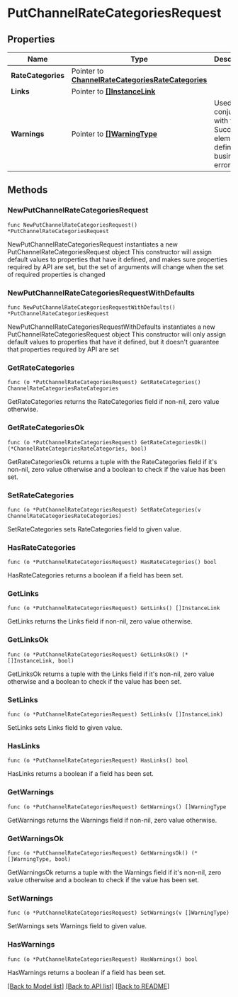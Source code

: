 # PutChannelRateCategoriesRequest

## Properties

Name | Type | Description | Notes
------------ | ------------- | ------------- | -------------
**RateCategories** | Pointer to [**ChannelRateCategoriesRateCategories**](ChannelRateCategoriesRateCategories.md) |  | [optional] 
**Links** | Pointer to [**[]InstanceLink**](InstanceLink.md) |  | [optional] 
**Warnings** | Pointer to [**[]WarningType**](WarningType.md) | Used in conjunction with the Success element to define a business error. | [optional] 

## Methods

### NewPutChannelRateCategoriesRequest

`func NewPutChannelRateCategoriesRequest() *PutChannelRateCategoriesRequest`

NewPutChannelRateCategoriesRequest instantiates a new PutChannelRateCategoriesRequest object
This constructor will assign default values to properties that have it defined,
and makes sure properties required by API are set, but the set of arguments
will change when the set of required properties is changed

### NewPutChannelRateCategoriesRequestWithDefaults

`func NewPutChannelRateCategoriesRequestWithDefaults() *PutChannelRateCategoriesRequest`

NewPutChannelRateCategoriesRequestWithDefaults instantiates a new PutChannelRateCategoriesRequest object
This constructor will only assign default values to properties that have it defined,
but it doesn't guarantee that properties required by API are set

### GetRateCategories

`func (o *PutChannelRateCategoriesRequest) GetRateCategories() ChannelRateCategoriesRateCategories`

GetRateCategories returns the RateCategories field if non-nil, zero value otherwise.

### GetRateCategoriesOk

`func (o *PutChannelRateCategoriesRequest) GetRateCategoriesOk() (*ChannelRateCategoriesRateCategories, bool)`

GetRateCategoriesOk returns a tuple with the RateCategories field if it's non-nil, zero value otherwise
and a boolean to check if the value has been set.

### SetRateCategories

`func (o *PutChannelRateCategoriesRequest) SetRateCategories(v ChannelRateCategoriesRateCategories)`

SetRateCategories sets RateCategories field to given value.

### HasRateCategories

`func (o *PutChannelRateCategoriesRequest) HasRateCategories() bool`

HasRateCategories returns a boolean if a field has been set.

### GetLinks

`func (o *PutChannelRateCategoriesRequest) GetLinks() []InstanceLink`

GetLinks returns the Links field if non-nil, zero value otherwise.

### GetLinksOk

`func (o *PutChannelRateCategoriesRequest) GetLinksOk() (*[]InstanceLink, bool)`

GetLinksOk returns a tuple with the Links field if it's non-nil, zero value otherwise
and a boolean to check if the value has been set.

### SetLinks

`func (o *PutChannelRateCategoriesRequest) SetLinks(v []InstanceLink)`

SetLinks sets Links field to given value.

### HasLinks

`func (o *PutChannelRateCategoriesRequest) HasLinks() bool`

HasLinks returns a boolean if a field has been set.

### GetWarnings

`func (o *PutChannelRateCategoriesRequest) GetWarnings() []WarningType`

GetWarnings returns the Warnings field if non-nil, zero value otherwise.

### GetWarningsOk

`func (o *PutChannelRateCategoriesRequest) GetWarningsOk() (*[]WarningType, bool)`

GetWarningsOk returns a tuple with the Warnings field if it's non-nil, zero value otherwise
and a boolean to check if the value has been set.

### SetWarnings

`func (o *PutChannelRateCategoriesRequest) SetWarnings(v []WarningType)`

SetWarnings sets Warnings field to given value.

### HasWarnings

`func (o *PutChannelRateCategoriesRequest) HasWarnings() bool`

HasWarnings returns a boolean if a field has been set.


[[Back to Model list]](../README.md#documentation-for-models) [[Back to API list]](../README.md#documentation-for-api-endpoints) [[Back to README]](../README.md)


